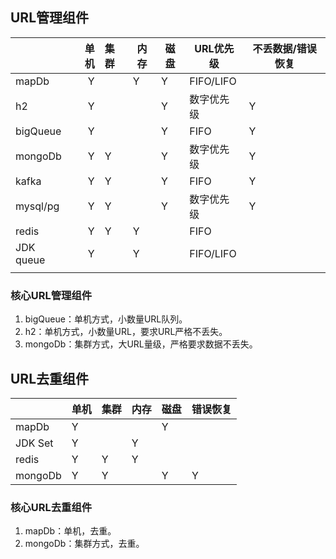 ## URL管理组件
|           |   单机 | 集群   | 内存   | 磁盘   | URL优先级    | 不丢数据/错误恢复 |
| --------- | ---: | :--- | ---- | ---- | --------- | --------- |
| mapDb     |    Y |      | Y    | Y    | FIFO/LIFO |           |
| h2        |    Y |      |      | Y    | 数字优先级     | Y         |
| bigQueue  |    Y |      |      | Y    | FIFO      | Y         |
| mongoDb   |    Y | Y    |      | Y    | 数字优先级     | Y         |
| kafka     |    Y | Y    |      | Y    | FIFO      | Y         |
| mysql/pg  |    Y | Y    |      | Y    | 数字优先级     | Y         |
| redis     |    Y | Y    | Y    |      | FIFO      |           |
| JDK queue |    Y |      | Y    |      | FIFO/LIFO |           |
|           |      |      |      |      |           |           |

### 核心URL管理组件

1. bigQueue：单机方式，小数量URL队列。
2. h2：单机方式，小数量URL，要求URL严格不丢失。
3. mongoDb：集群方式，大URL量级，严格要求数据不丢失。

## URL去重组件

|         | 单机   | 集群   | 内存   | 磁盘   | 错误恢复 |
| ------- | ---- | ---- | ---- | ---- | ---- |
| mapDb   | Y    |      |      | Y    |      |
| JDK Set | Y    |      | Y    |      |      |
| redis   | Y    | Y    | Y    |      |      |
| mongoDb | Y    | Y    |      | Y    | Y    |

### 核心URL去重组件

1. mapDb：单机，去重。
2. mongoDb：集群方式，去重。